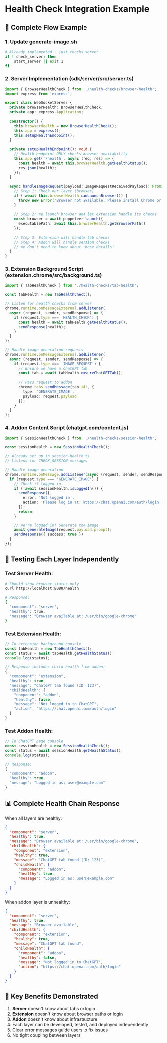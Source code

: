 # Health Check Integration Example

## 🔄 Complete Flow Example

### 1. Update generate-image.sh
```bash
# Already implemented - just checks server
if ! check_server; then
    start_server || exit 1
fi
```

### 2. Server Implementation (sdk/server/src/server.ts)
```typescript
import { BrowserHealthCheck } from './health-checks/browser-health';
import express from 'express';

export class WebSocketServer {
  private browserHealth: BrowserHealthCheck;
  private app: express.Application;
  
  constructor() {
    this.browserHealth = new BrowserHealthCheck();
    this.app = express();
    this.setupHealthEndpoint();
  }
  
  private setupHealthEndpoint(): void {
    // Health endpoint ONLY checks browser availability
    this.app.get('/health', async (req, res) => {
      const health = await this.browserHealth.getHealthStatus();
      res.json(health);
    });
  }
  
  async handleImageRequest(payload: ImageRequestReceivedPayload): Promise<void> {
    // Step 1: Check our layer (browser)
    if (!await this.browserHealth.canLaunchBrowser()) {
      throw new Error('Browser not available. Please install Chrome or set CHROME_PATH');
    }
    
    // Step 2: We launch browser and let extension handle its checks
    const browser = await puppeteer.launch({
      executablePath: await this.browserHealth.getBrowserPath()
    });
    
    // Step 3: Extension will handle tab checks
    // Step 4: Addon will handle session checks
    // We don't need to know about those details!
  }
}
```

### 3. Extension Background Script (extension.chrome/src/background.ts)
```typescript
import { TabHealthCheck } from './health-checks/tab-health';

const tabHealth = new TabHealthCheck();

// Listen for health checks from server
chrome.runtime.onMessageExternal.addListener(
  async (request, sender, sendResponse) => {
    if (request.type === 'HEALTH_CHECK') {
      const health = await tabHealth.getHealthStatus();
      sendResponse(health);
    }
  }
);

// Handle image generation requests
chrome.runtime.onMessageExternal.addListener(
  async (request, sender, sendResponse) => {
    if (request.type === 'IMAGE_REQUEST') {
      // Ensure we have a ChatGPT tab
      const tab = await tabHealth.ensureChatGPTTab();
      
      // Pass request to addon
      chrome.tabs.sendMessage(tab.id!, {
        type: 'GENERATE_IMAGE',
        payload: request.payload
      });
    }
  }
);
```

### 4. Addon Content Script (chatgpt.com/content.js)
```typescript
import { SessionHealthCheck } from './health-checks/session-health';

const sessionHealth = new SessionHealthCheck();

// Already set up in session-health.ts
// Listens for CHECK_SESSION messages

// Handle image generation
chrome.runtime.onMessage.addListener(async (request, sender, sendResponse) => {
  if (request.type === 'GENERATE_IMAGE') {
    // Check if logged in
    if (!await sessionHealth.isLoggedIn()) {
      sendResponse({
        error: 'Not logged in',
        action: 'Please log in at: https://chat.openai.com/auth/login'
      });
      return;
    }
    
    // We're logged in! Generate the image
    await generateImage(request.payload.prompt);
    sendResponse({ success: true });
  }
});
```

## 🧪 Testing Each Layer Independently

### Test Server Health:
```bash
# Should show browser status only
curl http://localhost:8080/health

# Response:
{
  "component": "server",
  "healthy": true,
  "message": "Browser available at: /usr/bin/google-chrome"
}
```

### Test Extension Health:
```javascript
// In extension background console
const tabHealth = new TabHealthCheck();
const status = await tabHealth.getHealthStatus();
console.log(status);

// Response includes child health from addon:
{
  "component": "extension",
  "healthy": true,
  "message": "ChatGPT tab found (ID: 123)",
  "childHealth": {
    "component": "addon",
    "healthy": false,
    "message": "Not logged in to ChatGPT",
    "action": "https://chat.openai.com/auth/login"
  }
}
```

### Test Addon Health:
```javascript
// In ChatGPT page console
const sessionHealth = new SessionHealthCheck();
const status = await sessionHealth.getHealthStatus();
console.log(status);

// Response:
{
  "component": "addon",
  "healthy": true,
  "message": "Logged in as: user@example.com"
}
```

## 📊 Complete Health Chain Response

When all layers are healthy:
```json
{
  "component": "server",
  "healthy": true,
  "message": "Browser available at: /usr/bin/google-chrome",
  "childHealth": {
    "component": "extension",
    "healthy": true,
    "message": "ChatGPT tab found (ID: 123)",
    "childHealth": {
      "component": "addon",
      "healthy": true,
      "message": "Logged in as: user@example.com"
    }
  }
}
```

When addon layer is unhealthy:
```json
{
  "component": "server",
  "healthy": true,
  "message": "Browser available",
  "childHealth": {
    "component": "extension",
    "healthy": true,
    "message": "ChatGPT tab found",
    "childHealth": {
      "component": "addon",
      "healthy": false,
      "message": "Not logged in to ChatGPT",
      "action": "https://chat.openai.com/auth/login"
    }
  }
}
```

## 🎯 Key Benefits Demonstrated

1. **Server** doesn't know about tabs or login
2. **Extension** doesn't know about browser paths or login  
3. **Addon** doesn't know about infrastructure
4. Each layer can be developed, tested, and deployed independently
5. Clear error messages guide users to fix issues
6. No tight coupling between layers